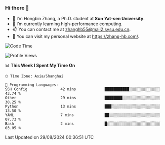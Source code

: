 ### Hi there 👋

- 🔭 I’m Hongbin Zhang, a Ph.D. student at **Sun Yat-sen University**.
- 🌱 I’m currently learning high-performance computing.
- 📫 You can contact me at zhanghb55@mail2.sysu.edu.cn.
- 👀 You can visit my personal website at https://zhang-hb.com/.

<!--START_SECTION:waka-->
![Code Time](http://img.shields.io/badge/Code%20Time-340%20hrs%203%20mins-blue)

![Profile Views](http://img.shields.io/badge/Profile%20Views-0-blue)

📊 **This Week I Spent My Time On** 

```text
🕑︎ Time Zone: Asia/Shanghai

💬 Programming Languages: 
SSH Config               42 mins             ███████████░░░░░░░░░░░░░░   43.74 % 
Other                    29 mins             ████████░░░░░░░░░░░░░░░░░   30.25 % 
Python                   13 mins             ███░░░░░░░░░░░░░░░░░░░░░░   13.50 % 
YAML                     7 mins              ██░░░░░░░░░░░░░░░░░░░░░░░   07.73 % 
Bash                     2 mins              █░░░░░░░░░░░░░░░░░░░░░░░░   03.05 % 
```


 Last Updated on 29/08/2024 00:36:51 UTC
<!--END_SECTION:waka-->
